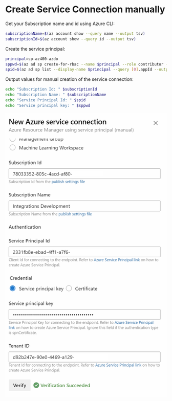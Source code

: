 # Create Service Connection manually

Get your Subscription name and id using Azure CLI:

```bash
subscriptionName=$(az account show --query name --output tsv)
subscriptionId=$(az account show --query id --output tsv)
```

Create the service principal:

```bash
principal=sp-az400-azdo
sppwd=$(az ad sp create-for-rbac --name $principal --role contributor --scopes /subscriptions/$subscriptionId --query password --output tsv)
spid=$(az ad sp list --display-name $principal --query [0].appId --output tsv)
```

Output values for manual creation of the service connection:

```bash
echo "Subscription Id: " $subscriptionId
echo "Subscription Name: " $subscriptionName
echo "Service Principal Id: " $spid
echo "Service principal key: " $sppwd
```

![sc](_images/sc.png)